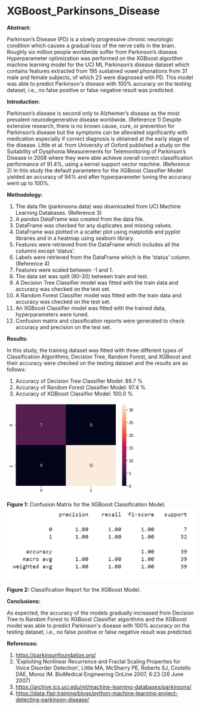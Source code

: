 # XGBoost_Parkinsons_Disease

__Abstract:__

Parkinson’s Disease (PD) is a slowly progressive chronic neurologic condition which causes a gradual loss of the nerve cells in the brain. Roughly six million people worldwide suffer from Parkinson’s disease. Hyperparameter optimization was performed on the XGBoost algorithm machine learning model for the UCI ML Parkinson’s disease dataset which contains features extracted from 195 sustained vowel phonations from 31 male and female subjects, of which 23 were diagnosed with PD. This model was able to predict Parkinson's disease with 100% accuracy on the testing dataset, i.e., no false positive or false negative result was predicted.

__Introduction:__

Parkinson’s disease is second only to Alzheimer’s disease as the most prevalent neurodegenerative disease worldwide. (Reference 1) Despite extensive research, there is no known cause, cure, or prevention for Parkinson’s disease but the symptoms can be alleviated significantly with medication especially if correct diagnosis is obtained at the early stage of the disease. Little et al. from University of Oxford published a study on the Suitability of Dysphonia Measurements
for Telemonitoring of Parkinson’s Disease in 2008 where they were able achieve overall correct classification performance of 91.4%, using a kernel support vector machine. (Reference 2) In this study the default parameters for the XGBoost Classifier Model yielded an accuracy of 94% and after hyperparameter tuning the accuracy went up to 100%. 

__Methodology:__

1. The data file (parkinsons.data) was downloaded from UCI Machine Learning Databases. (Reference 3)
2. A pandas DataFrame was created from the data file.
3. DataFrame was checked for any duplicates and missing values.
4. DataFrame was plotted in a scatter plot using matplotlib and pyplot libraries and in a heatmap using seaborn library.
5. Features were retrieved from the DataFrame which includes all the columns except ‘status’.
6. Labels were retrieved from the DataFrame which is the ‘status’ column. (Reference 4)
7. Features were scaled between -1 and 1.
8. The data set was split (80-20) between train and test.
9. A Decision Tree Classifier model was fitted with the train data and accuracy was checked on the test set.
10. A Random Forest Classifier model was fitted with the train data and accuracy was checked on the test set.
11. An XGBoost Classifier model was fitted with the trained data, hyperparameters were tuned. 
12. Confusion matrix and classification reports were generated to check accuracy and precision on the test set.

__Results:__

In this study, the training dataset was fitted with three different types of Classification Algorithms; Decision Tree, Random Forest, and XGBoost and their accuracy were checked on the testing dataset and the results are as follows: 

1. Accuracy of Decision Tree Classifier Model: 89.7 %
2. Accuracy of Random Forest Classifier Model: 97.4 %
3. Accuracy of XGBoost Classifier Model: 100.0 %

![](https://github.com/SKandar-1/Figures/blob/main/XGBoost_Parkinsons_Confusion_Matrix.png)

__Figure 1:__ Confusion Matrix for the XGBoost Classification Model.
![](https://github.com/SKandar-1/Figures/blob/main/XGBoost_Parkinsons_Classification_Report.PNG)

__Figure 2:__ Classification Report for the XGBoost Model.

__Conclusions:__

As expected, the accuracy of the models gradually increased from Decision Tree to Random Forest to XGBoost Classifier algorithms and the XGBoost model was able to predict Parkinson's disease with 100% accuracy on the testing dataset, i.e., no false positive or false negative result was predicted.


__References:__
1. https://parkinsonfoundation.org/
2. 'Exploiting Nonlinear Recurrence and Fractal Scaling Properties for Voice Disorder Detection', Little MA, McSharry PE, Roberts SJ, Costello DAE, Moroz IM. BioMedical Engineering OnLine 2007, 6:23 (26 June 2007)
3. https://archive.ics.uci.edu/ml/machine-learning-databases/parkinsons/
4. https://data-flair.training/blogs/python-machine-learning-project-detecting-parkinson-disease/

